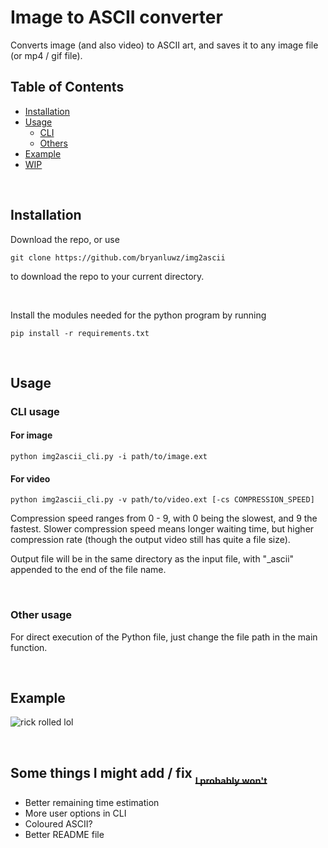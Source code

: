 # Image to ASCII converter

Converts image (and also video) to ASCII art, and saves it to any image file (or mp4 / gif file).

## Table of Contents

- [Installation](#installation)
- [Usage](#usage)
  - [CLI](#cli-usage)
  - [Others](#other-usage)
- [Example](#example)
- [WIP](#wip)

&nbsp;

## Installation

Download the repo, or use

```
git clone https://github.com/bryanluwz/img2ascii
```

to download the repo to your current directory.

&nbsp;

Install the modules needed for the python program by running

```
pip install -r requirements.txt
```

&nbsp;

## Usage

### CLI usage

#### For image

```
python img2ascii_cli.py -i path/to/image.ext
```

#### For video

```
python img2ascii_cli.py -v path/to/video.ext [-cs COMPRESSION_SPEED]
```

Compression speed ranges from 0 - 9, with 0 being the slowest, and 9 the fastest. Slower compression speed means longer waiting time, but higher compression rate (though the output video still has quite a file size).


Output file will be in the same directory as the input file, with "_ascii" appended to the end of the file name.

&nbsp;

### Other usage

For direct execution of the Python file, just change the file path in the main function.

&nbsp;

## Example

![rick rolled lol](./examples/rick_roll_ascii.gif)

&nbsp;

## Some things I might add / fix ~~<sub><sub>I probably won't</sub></sub>~~

- Better remaining time estimation
- More user options in CLI
- Coloured ASCII?
- Better README file
